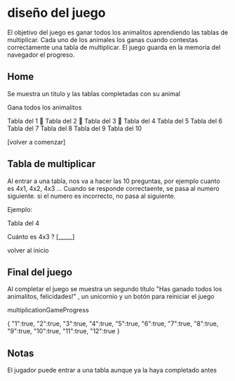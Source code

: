 # diseño del juego

El objetivo del juego es ganar todos los animalitos aprendiendo las tablas de multiplicar.
Cada uno de los animales los ganas cuando contestas correctamente una tabla de multiplicar.
El juego guarda en la memoria del navegador el progreso.

## Home

Se muestra un titulo y las tablas completadas con su animal

Gana todos los animalitos

Tabla del 1 🐰
Tabla del 2 🐶
Tabla del 3 🐹
Tabla del 4
Tabla del 5
Tabla del 6
Tabla del 7
Tabla del 8
Tabla del 9
Tabla del 10

[volver a comenzar]

## Tabla de multiplicar

Al entrar a una tabla, nos va a hacer las 10 preguntas, por ejemplo cuanto es 4x1, 4x2, 4x3 ...
Cuando se responde correctaente, se pasa al numero siguiente.
si el numero es incorrecto, no pasa al siguiente.

Ejemplo:

Tabla del 4

Cuánto es 4x3 ?
[_____]

volver al inicio

## Final del juego

Al completar el juego se muestra un segundo título "Has ganado todos los animalitos, felicidades!" , un unicornio y un botón para reiniciar el juego

multiplicationGameProgress  

{
  "1":true, 
  "2":true, 
  "3":true, 
  "4":true, 
  "5":true, 
  "6":true, 
  "7":true, 
  "8":true, 
  "9":true, 
  "10":true,
  "11":true,
  "12":true 
}

## Notas

El jugador puede entrar a una tabla aunque ya la haya completado antes
